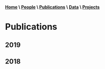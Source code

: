 **[Home](index.html) \ [People](people.html) \ [Publications](publications.html) \ [Data](data.html) \ [Projects](projects.html)**

# Publications

## 2019

## 2018

